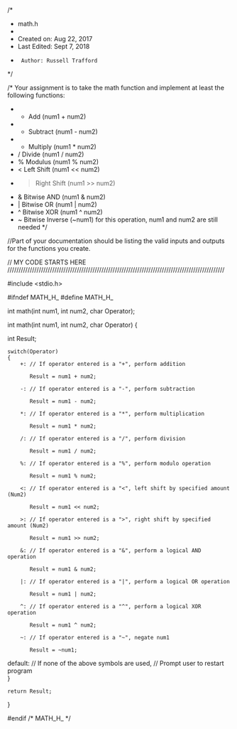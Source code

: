 #
/*
 * math.h
 *
 *  Created on: Aug 22, 2017
 * 	Last Edited: Sept 7, 2018
 *      Author: Russell Trafford
 */

/* Your assignment is to take the math function and implement at least the following functions:
 * + Add (num1 + num2)
 * - Subtract (num1 - num2)
 * * Multiply (num1 * num2)
 * / Divide (num1 / num2)
 * % Modulus (num1 % num2)
 * < Left Shift (num1 << num2)
 * > Right Shift (num1 >> num2)
 * & Bitwise AND (num1 & num2)
 * | Bitwise OR (num1 | num2)
 * ^ Bitwise XOR (num1 ^ num2)
 * ~ Bitwise Inverse (~num1) for this operation, num1 and num2 are still needed
*/

//Part of your documentation should be listing the valid inputs and outputs for the functions you create.


// MY CODE STARTS HERE         /////////////////////////////////////////////////////////////////////////////////////////////////



#include <stdio.h>

#ifndef MATH_H_
#define MATH_H_

int math(int num1, int num2, char Operator);


int math(int num1, int num2, char Operator)
{
   
   int Result;
    
    switch(Operator)
    {
        +: // If operator entered is a "+", perform addition 
        
           Result = num1 + num2;
        
        -: // If operator entered is a "-", perform subtraction 

           Result = num1 - num2;
           
        *: // If operator entered is a "*", perform multiplication 

           Result = num1 * num2;

        /: // If operator entered is a "/", perform division 

           Result = num1 / num2;

        %: // If operator entered is a "%", perform modulo operation 

           Result = num1 % num2;
        
        <: // If operator entered is a "<", left shift by specified amount (Num2)
        
           Result = num1 << num2;        
        
        >: // If operator entered is a ">", right shift by specified amount (Num2)
        
           Result = num1 >> num2;
        
        &: // If operator entered is a "&", perform a logical AND operation
        
           Result = num1 & num2;
        
        |: // If operator entered is a "|", perform a logical OR operation
          
           Result = num1 | num2;
        
        ^: // If operator entered is a "^", perform a logical XOR operation
        
           Result = num1 ^ num2;
        
        ~: // If operator entered is a "~", negate num1
        
           Result = ~num1;
        
   default: // If none of the above symbols are used, 
            // Prompt user to restart program    
    }
   
    return Result;
}

#endif /* MATH_H_ */



